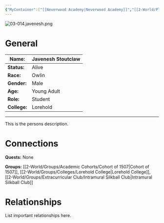 ```yaml
---
{"MyContainer":["[[Neverwood Academy|Neverwood Academy]]","[[2-World/Places/Lorehold Campus.md|Lorehold Campus]]"],"MyCategory":null,"image":"03-014.javenesh.png","tags":["Category/People"],"obsidianUIMode":"preview","aliases":null,"NoteStatus":"❓","char_status":"Alive","char_race":"Owlin","char_gender":"Male","char_role":"Student","char_college":"Lorehold","char_items":null,"char_age":"Young Adult","parents":null,"children":null,"enemies":null,"allies":null,"siblings":null,"partner":null,"Connected_Quests":[],"Connected_Groups":["[[Cohort of 1507|Cohort of 1507]]","[[Lorehold College|Lorehold College]]","[[Intramural Silkball Club|Intramural Silkball Club]]"],"dg-publish":true,"dg-path":"World/People/Students/Javenesh Stoutclaw.md","permalink":"/world/people/students/javenesh-stoutclaw/","dgPassFrontmatter":true,"updated":"2025-10-03T14:34:46.000+01:00"}
---
```



![03-014.javenesh.png](/img/user/z_Assets/character_art/NPCs/Cohort%20of%201507/03-014.javenesh.png)
# General


| Name:        | Javenesh Stoutclaw |
| ------------ | ------------------ |
| **Status:**  | Alive              |
| **Race:**    | Owlin              |
| **Gender:**  | Male               |
| **Age:**     | Young Adult        |
| **Role:**    | Student            |
| **College:** | Lorehold           |


---

This is the persons description. 


# Connections


**Quests:** None 

**Groups:**  [[2-World/Groups/Academic Cohorts/Cohort of 1507\|Cohort of 1507]], [[2-World/Groups/Colleges/Lorehold College\|Lorehold College]], [[2-World/Groups/Extracurricular Club/Intramural Silkball Club\|Intramural Silkball Club]]


# Relationships

List important relationships here. 

